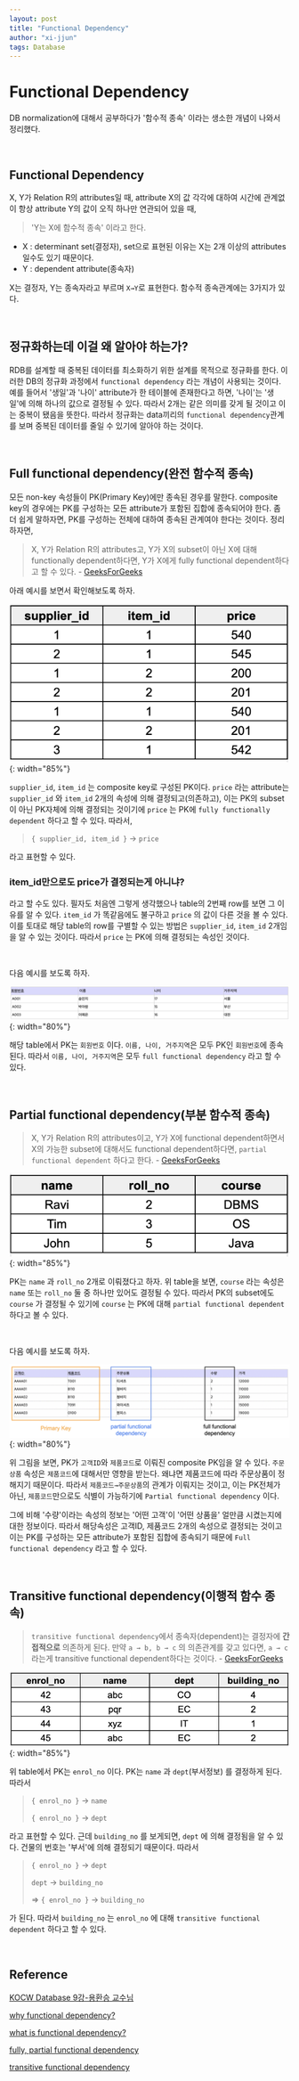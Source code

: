 ```yaml
---
layout: post
title: "Functional Dependency"
author: "xi-jjun"
tags: Database
---
```


# Functional Dependency

DB normalization에 대해서 공부하다가 '함수적 종속' 이라는 생소한 개념이 나와서 정리했다.

<br>

## Functional Dependency

X, Y가 Relation R의 attributes일 때, attribute X의 값 각각에 대하여 시간에 관계없이 항상 attribute Y의 값이 오직 하나만 연관되어 있을 때,

> 'Y는 X에 함수적 종속' 이라고 한다.

- X : determinant set(결정자), set으로 표현된 이유는 X는 2개 이상의 attributes일수도 있기 때문이다.
- Y : dependent attribute(종속자)

X는 결정자, Y는 종속자라고 부르며 `X→Y`로 표현한다. 함수적 종속관계에는 3가지가 있다.

<br>

## 정규화하는데 이걸 왜 알아야 하는가?

RDB를 설계할 때 중복된 데이터를 최소화하기 위한 설계를 목적으로 정규화를 한다. 이러한 DB의 정규화 과정에서 `functional dependency` 라는 개념이 사용되는 것이다. 예를 들어서 '생일'과 '나이' attribute가 한 테이블에 존재한다고 하면, '나이'는 '생일'에 의해 하나의 값으로 결정될 수 있다. 따라서 2개는 같은 의미를 갖게 될 것이고 이는 중복이 됐음을 뜻한다. 따라서 정규화는 data끼리의 `functional dependency`관계를 보며 중복된 데이터를 줄일 수 있기에 알아야 하는 것이다.

<br>

## Full functional dependency(완전 함수적 종속)

모든 non-key 속성들이 PK(Primary Key)에만 종속된 경우를 말한다. composite key의 경우에는 PK를 구성하는 모든 attribute가 포함된 집합에 종속되어야 한다. 좀 더 쉽게 말하자면, PK를 구성하는 전체에 대하여 종속된 관계여야 한다는 것이다. 정리하자면, 

> X, Y가 Relation R의 attributes고, Y가 X의 subset이 아닌 X에 대해 functionally dependent하다면, Y가 X에게 fully functional dependent하다고 할 수 있다. - [GeeksForGeeks](https://www.geeksforgeeks.org/differentiate-between-partial-dependency-and-fully-functional-dependency/)

아래 예시를 보면서 확인해보도록 하자.

![normalization1_5](https://github.com/xi-jjun/xi-jjun.github.io/blob/master/_posts/database/img/normalization1_5.png?raw=True){: width="85%"}

`supplier_id`, `item_id` 는 composite key로 구성된 PK이다. `price` 라는 attribute는 `supplier_id` 와 `item_id` 2개의 속성에 의해 결정되고(의존하고), 이는 PK의 subset이 아닌 PK자체에 의해 결정되는 것이기에 `price` 는 PK에 `fully functionally dependent` 하다고 할 수 있다. 따라서,

> `{ supplier_id, item_id }` → `price`

라고 표현할 수 있다.

### item_id만으로도 price가 결정되는게 아니냐?

라고 할 수도 있다. 필자도 처음엔 그렇게 생각했으나 table의 2번째 row를 보면 그 이유를 알 수 있다. `item_id` 가 똑같음에도 불구하고 `price` 의 값이 다른 것을 볼 수 있다. 이를 토대로 해당 table의 row를 구별할 수 있는 방법은 `supplier_id`, `item_id` 2개임을 알 수 있는 것이다. 따라서 `price` 는 PK에 의해 결정되는 속성인 것이다.

<br>

다음 예시를 보도록 하자.

![normalization1_4](https://github.com/xi-jjun/xi-jjun.github.io/blob/master/_posts/database/img/normalization1_4.png?raw=True){: width="80%"}

해당 table에서 PK는 `회원번호` 이다. `이름, 나이, 거주지역`은 모두 PK인 `회원번호`에 종속된다. 따라서 `이름, 나이, 거주지역`은 모두 `full functional dependency` 라고 할 수 있다. 

<br>

## Partial functional dependency(부분 함수적 종속)

> X, Y가 Relation R의 attributes이고, Y가 X에 functional dependent하면서 X의 가능한 subset에 대해서도 functional dependent하다면, `partial functional dependent` 하다고 한다. - [GeeksForGeeks](https://www.geeksforgeeks.org/differentiate-between-partial-dependency-and-fully-functional-dependency/)

![normalization1_6](https://github.com/xi-jjun/xi-jjun.github.io/blob/master/_posts/database/img/normalization1_6.png?raw=True){: width="85%"}

PK는 `name` 과 `roll_no` 2개로 이뤄졌다고 하자. 위 table을 보면, `course` 라는 속성은 `name` 또는 `roll_no` 둘 중 하나만 있어도 결정될 수 있다. 따라서 PK의 subset에도 `course` 가 결정될 수 있기에 `course` 는 PK에 대해 `partial functional dependent` 하다고 볼 수 있다.

<br>

다음 예시를 보도록 하자.

![normalization1_3](https://github.com/xi-jjun/xi-jjun.github.io/blob/master/_posts/database/img/normalization1_3.png?raw=True){: width="80%"}

위 그림을 보면, PK가 `고객ID`와 `제품코드`로 이뤄진 composite PK임을 알 수 있다. `주문상품` 속성은 `제품코드`에 대해서만 영향을 받는다. 왜냐면 제품코드에 따라 주문상품이 정해지기 때문이다. 따라서 `제품코드→주문상품`의 관계가 이뤄지는 것이고, 이는 PK전체가 아닌, `제품코드`만으로도 식별이 가능하기에 `Partial functional dependency` 이다. 

그에 비해 '수량'이라는 속성의 정보는 '어떤 고객'이 '어떤 상품을' 얼만큼 시켰는지에 대한 정보이다. 따라서 해당속성은 고객ID, 제품코드 2개의 속성으로 결정되는 것이고 이는 PK를 구성하는 모든 attribute가 포함된 집합에 종속되기 때문에 `Full functional dependency` 라고 할 수 있다.

<br>

## Transitive functional dependency(이행적 함수 종속)

> `transitive functional dependency`에서 종속자(dependent)는 결정자에 **간접적으로** 의존하게 된다. 만약 `a → b, b → c` 의 의존관계를 갖고 있다면, `a → c` 라는게 transitive functional dependent하다는 것이다. - [GeeksForGeeks](https://www.geeksforgeeks.org/types-of-functional-dependencies-in-dbms/)

![normalization1_7](https://github.com/xi-jjun/xi-jjun.github.io/blob/master/_posts/database/img/normalization1_7.png?raw=True){: width="85%"}

위 table에서 PK는 `enrol_no` 이다. PK는 `name` 과 `dept`(부서정보) 를 결정하게 된다. 따라서 

>`{ enrol_no }` → `name`
>
>`{ enrol_no }` → `dept`

라고 표현할 수 있다. 근데 `building_no` 를 보게되면, `dept` 에 의해 결정됨을 알 수 있다. 건물의 번호는 '부서'에 의해 결정되기 때문이다. 따라서 

>`{ enrol_no }` → `dept`
>
>`dept` → `building_no`
>
>=> `{ enrol_no }` → `building_no`

가 된다. 따라서 `building_no` 는 `enrol_no` 에 대해 `transitive functional dependent` 하다고 할 수 있다.

<br>

## Reference

[KOCW Database 9강-용환승 교수님](http://www.kocw.net/home/cview.do?cid=d549f8570583094b)

[why functional dependency?](https://untitledtblog.tistory.com/125)

[what is functional dependency?](https://dodo000.tistory.com/20)

[fully, partial functional dependency](https://www.geeksforgeeks.org/differentiate-between-partial-dependency-and-fully-functional-dependency/)

[transitive functional dependency](https://www.geeksforgeeks.org/types-of-functional-dependencies-in-dbms/)



